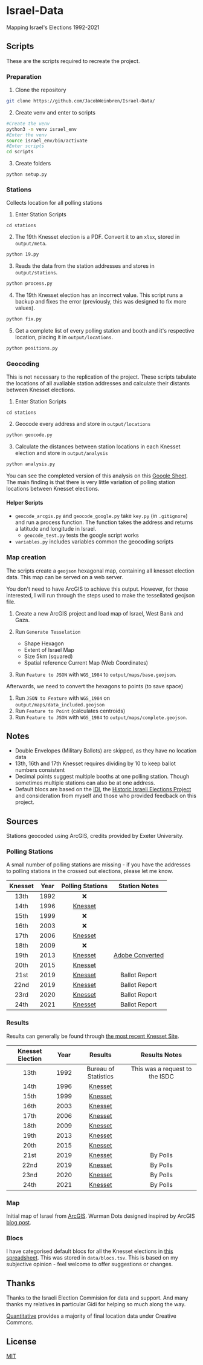 # Israel-Data

Mapping Israel's Elections 1992-2021

## Scripts

These are the scripts required to recreate the project.

### Preparation

1. Clone the repository

```bash
git clone https://github.com/JacobWeinbren/Israel-Data/
```

2. Create venv and enter to scripts

```bash
#Create the venv
python3 -m venv israel_env
#Enter the venv
source israel_env/bin/activate
#Enter scripts
cd scripts
```

3. Create folders

```
python setup.py
```

### Stations

Collects location for all polling stations

1. Enter Station Scripts

```
cd stations
```

2. The 19th Knesset election is a PDF. Convert it to an `xlsx`, stored in `output/meta`.

```bash
python 19.py
```

3. Reads the data from the station addresses and stores in `output/stations`.

```bash
python process.py
```

4. The 19th Knesset election has an incorrect value. This script runs a backup and fixes the error (previously, this was designed to fix more values).

```bash
python fix.py
```

5. Get a complete list of every polling station and booth and it's respective location, placing it in `output/locations`.

```bash
python positions.py
```

### Geocoding

This is not necessary to the replication of the project. These scripts tabulate the locations of all avaliable station addresses and calculate their distants between Knesset elections.

1. Enter Station Scripts

```
cd stations
```

2. Geocode every address and store in `output/locations`

```bash
python geocode.py
```

3. Calculate the distances between station locations in each Knesset election and store in `output/analysis`

```bash
python analysis.py
```

You can see the completed version of this analysis on this [Google Sheet](https://docs.google.com/spreadsheets/d/1nK0WLTI62sC40vMnKrM-uQXR2qzrTASPwiW3VuMqBrM/edit#gid=416448027). The main finding is that there is very little variation of polling station locations between Knesset elections.

#### Helper Scripts

- `geocode_arcgis.py` and `geocode_google.py` take `key.py` (in `.gitignore`) and run a process function. The function takes the address and returns a latitude and longitude in Israel.
  - `geocode_test.py` tests the google script works
- `variables.py` includes variables common the geocoding scripts

### Map creation

The scripts create a `geojson` hexagonal map, containing all knesset election data. This map can be served on a web server.

You don't need to have ArcGIS to achieve this output. However, for those interested, I will run through the steps used to make the tessellated geojson file.

1. Create a new ArcGIS project and load map of Israel, West Bank and Gaza.
2. Run `Generate Tesselation`
   
   - Shape Hexagon
   - Extent of Israel Map
   - Size 5km (squared)
   - Spatial reference Current Map (Web Coordinates)
3. Run `Feature to JSON` with `WGS_1984` to `output/maps/base.geojson`.

Afterwards, we need to convert the hexagons to points (to save space)

1. Run `JSON to Feature` with `WGS_1984` on `output/maps/data_included.geojson`
2. Run `Feature to Point` (calculates centroids)
3. Run `Feature to JSON` with `WGS_1984` to `output/maps/complete.geojson`.

## Notes

- Double Envelopes (Military Ballots) are skipped, as they have no location data
- 13th, 16th and 17th Knesset requires dividing by 10 to keep ballot numbers consistent
- Decimal points suggest multiple booths at one polling station. Though sometimes multiple stations can also be at one address.
- Default blocs are based on the [IDI](https://en.idi.org.il/israeli-elections-and-parties/elections/1992/), the [Historic Israeli Elections Project](https://github.com/shimonro/israelElections) and consideration from myself and those who provided feedback on this project.

## Sources

Stations geocoded using ArcGIS, credits provided by Exeter University.

### Polling Stations

A small number of polling stations are missing - if you have the addresses to polling stations in the crossed out elections, please let me know.

| Knesset | Year |  Polling Stations | Station Notes |
| :--------------: | :--: | :---------------: | :-----------: |
| 13th | 1992 |  ❌ |
| 14th | 1996 | [Knesset](https://bechirot24.bechirot.gov.il/election/Documents/%D7%91%D7%97%D7%99%D7%A8%D7%95%D7%AA%20%D7%A7%D7%95%D7%93%D7%9E%D7%95%D7%AA/results_14.xls) | |
| 15th | 1999 | ❌ | 
| 16th | 2003 | ❌ | 
| 17th | 2006 | [Knesset](https://bechirot24.bechirot.gov.il/election/Documents/%D7%91%D7%97%D7%99%D7%A8%D7%95%D7%AA%20%D7%A7%D7%95%D7%93%D7%9E%D7%95%D7%AA/results_17.xls) |
| 18th | 2009 | ❌ | 
| 19th | 2013 | [Knesset](https://www.gov.il/apps/elections/elections-knesset-19/heb/about/AllStations.pdf) | [Adobe Converted](https://www.adobe.com/uk/acrobat/online/pdf-to-word.html)
| 20th | 2015 | [Knesset](https://www.bechirot20.gov.il/election/Kneset20/Pages/BallotsList.aspx) 
| 21st | 2019 | [Knesset](https://bechirot21.bechirot.gov.il/election/Kneset20/Pages/BallotsList.aspx) | Ballot Report |
| 22nd | 2019 | [Knesset](https://bechirot22.bechirot.gov.il/election/Kneset20/Pages/BallotsList.aspx) | Ballot Report | 
| 23rd | 2020 | [Knesset](https://bechirot23.bechirot.gov.il/election/Kneset20/Pages/BallotsList.aspx) | Ballot Report | 
| 24th | 2021 |  [Knesset](https://bechirot24.bechirot.gov.il/election/Kneset24/Pages/BallotsList.aspx) | Ballot Report |

### Results

Results can generally be found through [the most recent Knesset Site](https://bechirot24.bechirot.gov.il/election/Pages/PreviousElection.aspx).

| Knesset Election | Year |  Results | Results Notes |
| :------------------: | :---: | :--------: | :---------------: |
| 13th | 1992 | Bureau of Statistics | This was a request to the ISDC |
| 14th | 1996 | [Knesset](https://bechirot24.bechirot.gov.il/election/Documents/%D7%91%D7%97%D7%99%D7%A8%D7%95%D7%AA%20%D7%A7%D7%95%D7%93%D7%9E%D7%95%D7%AA/results_14.xls) |
| 15th | 1999 | [Knesset](https://bechirot24.bechirot.gov.il/election/Documents/%D7%91%D7%97%D7%99%D7%A8%D7%95%D7%AA%20%D7%A7%D7%95%D7%93%D7%9E%D7%95%D7%AA/results_15.xls) |
| 16th | 2003 | [Knesset](https://bechirot24.bechirot.gov.il/election/Documents/%D7%91%D7%97%D7%99%D7%A8%D7%95%D7%AA%20%D7%A7%D7%95%D7%93%D7%9E%D7%95%D7%AA/results_16.xls) |
| 17th | 2006 | [Knesset](https://bechirot24.bechirot.gov.il/election/Documents/%D7%91%D7%97%D7%99%D7%A8%D7%95%D7%AA%20%D7%A7%D7%95%D7%93%D7%9E%D7%95%D7%AA/results_17.xls) |
| 18th | 2009 | [Knesset](https://bechirot24.bechirot.gov.il/election/Documents/%D7%91%D7%97%D7%99%D7%A8%D7%95%D7%AA%20%D7%A7%D7%95%D7%93%D7%9E%D7%95%D7%AA/results_18.xls) |
| 19th | 2013 | [Knesset](https://bechirot24.bechirot.gov.il/election/Documents/%D7%91%D7%97%D7%99%D7%A8%D7%95%D7%AA%20%D7%A7%D7%95%D7%93%D7%9E%D7%95%D7%AA/results_19.xls) |
| 20th | 2015 | [Knesset](https://bechirot24.bechirot.gov.il/election/Documents/%D7%91%D7%97%D7%99%D7%A8%D7%95%D7%AA%20%D7%A7%D7%95%D7%93%D7%9E%D7%95%D7%AA/results_20.xls) |
| 21st | 2019 | [Knesset](https://votes21.bechirot.gov.il/) | By Polls |
| 22nd | 2019 | [Knesset](https://bechirot24.bechirot.gov.il/election/Documents/%D7%9B%D7%A0%D7%A1%D7%AA%2023/%D7%AA%D7%95%D7%A6%D7%90%D7%95%D7%AA%20%D7%94%D7%91%D7%97%D7%99%D7%A8%D7%95%D7%AA%2022%20%D7%9C%D7%A4%D7%99%20%D7%A7%D7%9C%D7%A4%D7%99%D7%95%D7%AA%20%D7%91%D7%99%D7%A9%D7%95%D7%91%D7%99%D7%9D.xlsx) | By Polls |
| 23nd | 2020 | [Knesset](https://bechirot24.bechirot.gov.il/election/Documents/%D7%9B%D7%A0%D7%A1%D7%AA%2024/results_23_by_kalpi.xlsx) | By Polls |
| 24th | 2021 | [Knesset](https://votes24.bechirot.gov.il/) | By Polls |

### Map

Initial map of Israel from [ArcGIS](https://uoe.maps.arcgis.com/home/item.html?id=764a9c6c54914994961e2dacc16e1e67). Wurman Dots designed inspired by ArcGIS [blog post](https://www.esri.com/arcgis-blog/products/js-api-arcgis/mapping/wurman-dots-bringing-back-the-60s/).

### Blocs

I have categorised default blocs for all the Knesset elections in [this spreadsheet](https://docs.google.com/spreadsheets/d/1HaPk5R5j6zE8GunhJXCib6hLbinBSyX7R-_yYl0kE5c/edit#gid=0). This was stored in `data/blocs.tsv`. This is based on my subjective opinion - feel welcome to offer suggestions or changes.

## Thanks

Thanks to the Israeli Election Commision for data and support. And many thanks my relatives in particular Gidi for helping so much along the way.

[Quantitative](https://www.odata.org.il/organization/quantitatively) provides a majority of final location data under Creative Commons.

## License

[MIT](https://choosealicense.com/licenses/mit/)

